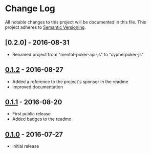 # Change Log
All notable changes to this project will be documented in this file.
This project adheres to [Semantic Versioning](http://semver.org/).

## [0.2.0] - 2016-08-31
- Renamed project from "mental-poker-api-js" to "cypherpoker-js"

## [0.1.2] - 2016-08-27
- Added a reference to the project's sponsor in the readme
- Improved documentation

## [0.1.1] - 2016-08-20
- First public release
- Added badges to the readme

## [0.1.0] - 2016-07-27
- Initial release

[0.1.2]: https://github.com/cypherpoker/cypherpoker-js/compare/v0.1.1...v0.1.2
[0.1.1]: https://github.com/cypherpoker/cypherpoker-js/compare/v0.1.0...v0.1.1
[0.1.0]: https://github.com/cypherpoker/cypherpoker-js/tree/v0.1.0
